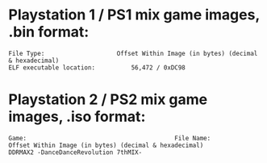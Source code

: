 # Playstation 1 / PS1 mix game images, .bin format:
```
File Type:                    Offset Within Image (in bytes) (decimal & hexadecimal)
ELF executable location:          56,472 / 0xDC98
```

# Playstation 2 / PS2 mix game images, .iso format:
```  
Game:                                         File Name:               Offset Within Image (in bytes) (decimal & hexadecimal)
DDRMAX2 -DanceDanceRevolution 7thMIX-

